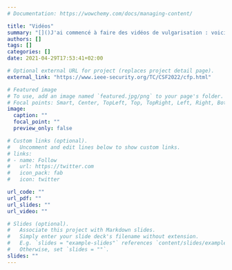 ```yaml
---
# Documentation: https://wowchemy.com/docs/managing-content/

title: "Vidéos"
summary: "[]()J'ai commencé à faire des vidéos de vulgarisation : voici ma thèse en [137 secondes](https://www.youtube.com/watch?v=kv5J64iI1iw) ! Il y a aussi en anglais un [teaser](https://www.youtube.com/watch?v=w55nG_jLRLM) d'une minute pour le Squirrel Prover, ainsi qu'une [version longue](https://www.youtube.com/watch?v=n-s_lGe44EM&t=72s) de 13 minutes qui présente les principales idées et concepts de Squirrel."
authors: []
tags: []
categories: []
date: 2021-04-29T17:53:41+02:00

# Optional external URL for project (replaces project detail page).
external_link: "https://www.ieee-security.org/TC/CSF2022/cfp.html"

# Featured image
# To use, add an image named `featured.jpg/png` to your page's folder.
# Focal points: Smart, Center, TopLeft, Top, TopRight, Left, Right, BottomLeft, Bottom, BottomRight.
image:
  caption: ""
  focal_point: ""
  preview_only: false

# Custom links (optional).
#   Uncomment and edit lines below to show custom links.
# links:
# - name: Follow
#   url: https://twitter.com
#   icon_pack: fab
#   icon: twitter

url_code: ""
url_pdf: ""
url_slides: ""
url_video: ""

# Slides (optional).
#   Associate this project with Markdown slides.
#   Simply enter your slide deck's filename without extension.
#   E.g. `slides = "example-slides"` references `content/slides/example-slides.md`.
#   Otherwise, set `slides = ""`.
slides: ""
---
```

